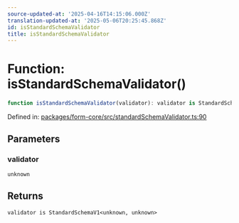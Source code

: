 ```yaml
---
source-updated-at: '2025-04-16T14:15:06.000Z'
translation-updated-at: '2025-05-06T20:25:45.868Z'
id: isStandardSchemaValidator
title: isStandardSchemaValidator
---
```


<!-- DO NOT EDIT: this page is autogenerated from the type comments -->

# Function: isStandardSchemaValidator()

```ts
function isStandardSchemaValidator(validator): validator is StandardSchemaV1<unknown, unknown>
```

Defined in: [packages/form-core/src/standardSchemaValidator.ts:90](https://github.com/TanStack/form/blob/main/packages/form-core/src/standardSchemaValidator.ts#L90)

## Parameters

### validator

`unknown`

## Returns

`validator is StandardSchemaV1<unknown, unknown>`
